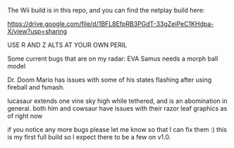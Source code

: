 The Wii build is in this repo, and you can find the netplay build here:

https://drive.google.com/file/d/1BFL8EfpRB3PGdT-33gZeiPeC1KHdpa-X/view?usp=sharing

USE R AND Z ALTS AT YOUR OWN PERIL

Some current bugs that are on my radar:
EVA Samus needs a morph ball model

Dr. Doom Mario has issues with some of his states flashing after using fireball and fsmash.

lucasaur extends one vine sky high while tethered, and is an abomination in general. both him and cowsaur have issues with their razor leaf graphics as of right now

if you notice any more bugs please let me know so that I can fix them :) this is my first full build so I expect there to be a few on v1.0.

